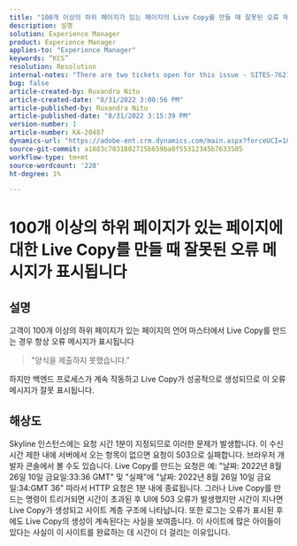 ```yaml
---
title: "100개 이상의 하위 페이지가 있는 페이지의 Live Copy를 만들 때 잘못된 오류 메시지가 표시됩니다."
description: 설명
solution: Experience Manager
product: Experience Manager
applies-to: "Experience Manager"
keywords: “KCS”
resolution: Resolution
internal-notes: "There are two tickets open for this issue - SITES-7621 and SITES-7668"
bug: false
article-created-by: Ruxandra Nitu
article-created-date: "8/31/2022 3:00:56 PM"
article-published-by: Ruxandra Nitu
article-published-date: "8/31/2022 3:15:39 PM"
version-number: 1
article-number: KA-20487
dynamics-url: "https://adobe-ent.crm.dynamics.com/main.aspx?forceUCI=1&pagetype=entityrecord&etn=knowledgearticle&id=56d1d4b4-3d29-ed11-9db1-0022480861dd"
source-git-commit: a1883c7831802715b659ba0f55312345b7633505
workflow-type: tm+mt
source-wordcount: '228'
ht-degree: 1%

---
```


# 100개 이상의 하위 페이지가 있는 페이지에 대한 Live Copy를 만들 때 잘못된 오류 메시지가 표시됩니다

## 설명


고객이 100개 이상의 하위 페이지가 있는 페이지의 언어 마스터에서 Live Copy를 만드는 경우 항상 오류 메시지가 표시됩니다


> &quot;양식을 제출하지 못했습니다.&quot;


하지만 백엔드 프로세스가 계속 작동하고 Live Copy가 성공적으로 생성되므로 이 오류 메시지가 잘못 표시됩니다.


## 해상도


Skyline 인스턴스에는 요청 시간 1분이 지정되므로 이러한 문제가 발생합니다.
이 수신 시간 제한 내에 서버에서 오는 항목이 없으면 요청이 503으로 실패합니다.
브라우저 개발자 콘솔에서 볼 수도 있습니다. Live Copy를 만드는 요청은 예: &quot;날짜: 2022년 8월 26일 10일 금요일:33:36 GMT&quot; 및 &quot;실패&quot;에 &quot;날짜: 2022년 8월 26일 10일 금요일:34:GMT 36&quot; 따라서 HTTP 요청은 1분 내에 종료됩니다.
그러나 Live Copy를 만드는 명령이 트리거되면 시간이 초과된 후 UI에 503 오류가 발생했지만 시간이 지나면 Live Copy가 생성되고 사이트 계층 구조에 나타납니다. 또한 로그는 오류가 표시된 후에도 Live Copy의 생성이 계속된다는 사실을 보여줍니다. 이 사이트에 많은 아이들이 있다는 사실이 이 사이트를 완료하는 데 시간이 더 걸리는 이유입니다.
